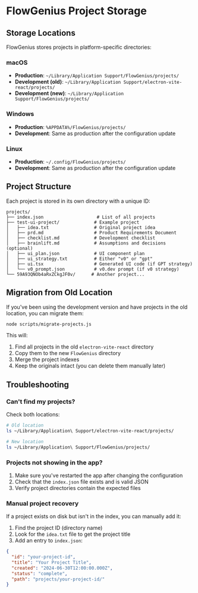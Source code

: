 # FlowGenius Project Storage

## Storage Locations

FlowGenius stores projects in platform-specific directories:

### macOS
- **Production**: `~/Library/Application Support/FlowGenius/projects/`
- **Development (old)**: `~/Library/Application Support/electron-vite-react/projects/`
- **Development (new)**: `~/Library/Application Support/FlowGenius/projects/`

### Windows
- **Production**: `%APPDATA%/FlowGenius/projects/`
- **Development**: Same as production after the configuration update

### Linux
- **Production**: `~/.config/FlowGenius/projects/`
- **Development**: Same as production after the configuration update

## Project Structure

Each project is stored in its own directory with a unique ID:
```
projects/
├── index.json                    # List of all projects
├── test-ui-project/             # Example project
│   ├── idea.txt                 # Original project idea
│   ├── prd.md                   # Product Requirements Document
│   ├── checklist.md             # Development checklist
│   ├── brainlift.md             # Assumptions and decisions (optional)
│   ├── ui_plan.json             # UI component plan
│   ├── ui_strategy.txt          # Either "v0" or "gpt"
│   ├── ui.tsx                   # Generated UI code (if GPT strategy)
│   └── v0_prompt.json           # v0.dev prompt (if v0 strategy)
└── 59A93QNOb4aRxZCkgJF0v/      # Another project...
```

## Migration from Old Location

If you've been using the development version and have projects in the old location, you can migrate them:

```bash
node scripts/migrate-projects.js
```

This will:
1. Find all projects in the old `electron-vite-react` directory
2. Copy them to the new `FlowGenius` directory
3. Merge the project indexes
4. Keep the originals intact (you can delete them manually later)

## Troubleshooting

### Can't find my projects?
Check both locations:
```bash
# Old location
ls ~/Library/Application\ Support/electron-vite-react/projects/

# New location
ls ~/Library/Application\ Support/FlowGenius/projects/
```

### Projects not showing in the app?
1. Make sure you've restarted the app after changing the configuration
2. Check that the `index.json` file exists and is valid JSON
3. Verify project directories contain the expected files

### Manual project recovery
If a project exists on disk but isn't in the index, you can manually add it:
1. Find the project ID (directory name)
2. Look for the `idea.txt` file to get the project title
3. Add an entry to `index.json`:
```json
{
  "id": "your-project-id",
  "title": "Your Project Title",
  "created": "2024-06-30T12:00:00.000Z",
  "status": "complete",
  "path": "projects/your-project-id/"
}
``` 